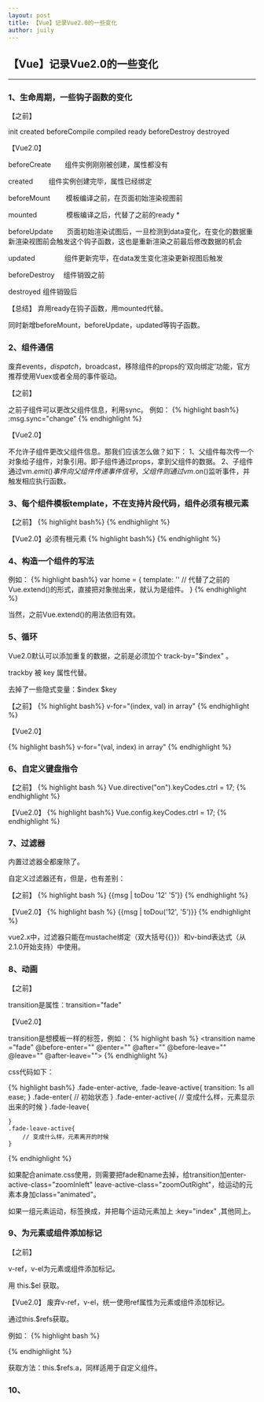 ```yaml
---
layout: post
title: 【Vue】记录Vue2.0的一些变化
author: juily
---
```

## 【Vue】记录Vue2.0的一些变化
-----
### 1、生命周期，一些钩子函数的变化

【之前】

init created beforeCompile compiled ready beforeDestroy destroyed

【Vue2.0】

beforeCreate　　组件实例刚刚被创建，属性都没有

created　　     组件实例创建完毕，属性已经绑定

beforeMount　　 模板编译之前，在页面初始渲染视图前

mounted　　　　  模板编译之后，代替了之前的ready *

beforeUpdate　　页面初始渲染试图后，一旦检测到data变化，在变化的数据重新渲染视图前会触发这个钩子函数，这也是重新渲染之前最后修改数据的机会

updated　　　　  组件更新完毕，在data发生变化渲染更新视图后触发

beforeDestroy　 组件销毁之前

destroyed      组件销毁后

【总结】
弃用ready在钩子函数，用mounted代替。

同时新增beforeMount，beforeUpdate，updated等钩子函数。

### 2、组件通信

废弃events，$dispatch，$broadcast，移除组件的props的‘双向绑定’功能，官方推荐使用Vuex或者全局的事件驱动。

【之前】

之前子组件可以更改父组件信息，利用sync。
例如：
{% highlight bash%}
    :msg.sync="change"
{% endhighlight %}

【Vue2.0】

不允许子组件更改父组件信息。那我们应该怎么做？如下：
1、父组件每次传一个对象给子组件，对象引用。即子组件通过props，拿到父组件的数据。
2、子组件通过vm.$emit()事件向父组件传递事件信号，父组件则通过vm.$on()监听事件，并触发相应执行函数。

### 3、每个组件模板template，不在支持片段代码，组件必须有根元素

【之前】
{% highlight bash%}
    <template>
        <h3>vue-router+vue-loader</h3>
        <p>hshsh</p>
    </template>
{% endhighlight %}

【Vue2.0】必须有根元素
{% highlight bash%}
    <template>
        <div>
            <h3>vue-router+vue-loader</h3>
            <p>hshsh</p>
            </div>
    </template>
{% endhighlight %}

### 4、构造一个组件的写法

例如：
{% highlight bash%}
    var home = {
        template: '' // 代替了之前的Vue.extend()的形式，直接把对象抛出来，就认为是组件。
    }
{% endhighlight %}

当然，之前Vue.extend()的用法依旧有效。

### 5、循环

Vue2.0默认可以添加重复的数据，之前是必须加个 track-by="$index" 。

trackby 被 key 属性代替。

去掉了一些隐式变量：$index $key

【之前】
{% highlight bash%}
    v-for="(index, val) in array"
{% endhighlight %}

【Vue2.0】

{% highlight bash%}
    v-for="(val, index) in array"
{% endhighlight %}

### 6、自定义键盘指令

【之前】
{% highlight bash %}
    Vue.directive("on").keyCodes.ctrl = 17;
{% endhighlight %}

【Vue2.0】
{% highlight bash%}
    Vue.config.keyCodes.ctrl = 17;
{% endhighlight %}

### 7、过滤器

内置过滤器全都废除了。

自定义过滤器还有，但是，也有差别：

【之前】
{% highlight bash %}
    \{\{msg | toDou '12' '5'\}\}
{% endhighlight %}

【Vue2.0】
{% highlight bash %}
    \{\{msg | toDou('12', '5')\}\}
{% endhighlight %}

vue2.x中，过滤器只能在mustache绑定（双大括号{{}}）和v-bind表达式（从2.1.0开始支持）中使用。

### 8、动画

【之前】

transition是属性：transition="fade"

【Vue2.0】

transition是想模板一样的标签，例如：
{% highlight bash %}
    <transition name ="fade" @before-enter="" @enter="" @after="" @before-leave="" @leave="" @after-leave="">
        <!-- 这里放运动的元素，属性，路由…… -->
    </transition>
{% endhighlight %}

css代码如下：

{% highlight bash%}
    .fade-enter-active,
    .fade-leave-active{
        transition: 1s all ease;
    }
    .fade-enter{
        // 初始状态
    }
    .fade-enter-active{
        // 变成什么样，元素显示出来的时候
    }
    .fade-leave{

    }
    .fade-leave-active{
        // 变成什么样，元素离开的时候
    }
{% endhighlight %}

如果配合animate.css使用，则需要把fade和name去掉，给transition加enter-active-class="zoomInleft" leave-active-class="zoomOutRight"，给运动的元素本身加class="animated"。

如果一组元素运动，标签换成<transition-group></transition-group>，并把每个运动元素加上 :key="index" ,其他同上。

### 9、为元素或组件添加标记

【之前】

v-ref，v-el为元素或组件添加标记。

用 this.$el 获取。

【Vue2.0】
废弃v-ref，v-el，统一使用ref属性为元素或组件添加标记。

通过this.$refs获取。

例如：
{% highlight bash %}
    <p ref="a"></p>
{% endhighlight %}

获取方法：this.$refs.a，同样适用于自定义组件。

### 10、

